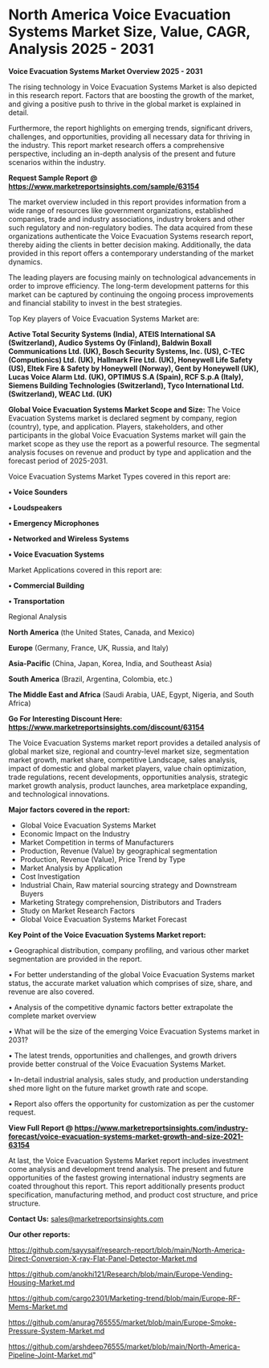  # North America Voice Evacuation Systems Market Size, Value, CAGR, Analysis 2025 - 2031

<Strong> Voice Evacuation Systems Market Overview 2025 - 2031</strong>

The rising technology in Voice Evacuation Systems Market is also depicted in this research report. Factors that are boosting the growth of the market, and giving a positive push to thrive in the global market is explained in detail.

Furthermore, the report highlights on emerging trends, significant drivers, challenges, and opportunities, providing all necessary data for thriving in the industry. This report market research offers a comprehensive perspective, including an in-depth analysis of the present and future scenarios within the industry.

<strong>Request Sample Report @ <a href=https://www.marketreportsinsights.com/sample/63154>https://www.marketreportsinsights.com/sample/63154</a></strong>

The market overview included in this report provides information from a wide range of resources like government organizations, established companies, trade and industry associations, industry brokers and other such regulatory and non-regulatory bodies. The data acquired from these organizations authenticate the Voice Evacuation Systems research report, thereby aiding the clients in better decision making. Additionally, the data provided in this report offers a contemporary understanding of the market dynamics.

The leading players are focusing mainly on technological advancements in order to improve efficiency. The long-term development patterns for this market can be captured by continuing the ongoing process improvements and financial stability to invest in the best strategies.

Top Key players of Voice Evacuation Systems Market are:

<strong>Active Total Security Systems (India), ATEIS International SA (Switzerland), Audico Systems Oy (Finland), Baldwin Boxall Communications Ltd. (UK), Bosch Security Systems, Inc. (US), C-TEC (Computionics) Ltd. (UK), Hallmark Fire Ltd. (UK), Honeywell Life Safety (US), Eltek Fire & Safety by Honeywell (Norway), Gent by Honeywell (UK), Lucas Voice Alarm Ltd. (UK), OPTIMUS S.A (Spain), RCF S.p.A (Italy), Siemens Building Technologies (Switzerland), Tyco International Ltd. (Switzerland), WEAC Ltd. (UK)</strong>

<strong><b>Global Voice Evacuation Systems Market Scope and Size:</b></strong>
The Voice Evacuation Systems market is declared segment by company, region (country), type, and application. Players, stakeholders, and other participants in the global Voice Evacuation Systems market will gain the market scope as they use the report as a powerful resource. The segmental analysis focuses on revenue and product by type and application and the forecast period of 2025-2031.

Voice Evacuation Systems Market Types covered in this report are:

<strong>• Voice Sounders

• Loudspeakers

• Emergency Microphones

• Networked and Wireless Systems

• Voice Evacuation Systems</strong>

Market Applications covered in this report are:

<strong>• Commercial Building

• Transportation</strong> 

Regional Analysis

<strong>North America</strong> (the United States, Canada, and Mexico)

<strong>Europe</strong> (Germany, France, UK, Russia, and Italy)

<strong>Asia-Pacific</strong> (China, Japan, Korea, India, and Southeast Asia)

<strong>South America</strong> (Brazil, Argentina, Colombia, etc.)

<strong>The Middle East and Africa</strong> (Saudi Arabia, UAE, Egypt, Nigeria, and South Africa)

<strong>Go For Interesting Discount Here: <a href=https://www.marketreportsinsights.com/discount/63154>https://www.marketreportsinsights.com/discount/63154</a></strong>

The Voice Evacuation Systems market report provides a detailed analysis of global market size, regional and country-level market size, segmentation market growth, market share, competitive Landscape, sales analysis, impact of domestic and global market players, value chain optimization, trade regulations, recent developments, opportunities analysis, strategic market growth analysis, product launches, area marketplace expanding, and technological innovations.

<strong><b>Major factors covered in the report:</b></strong>
<ul>
  <li>Global Voice Evacuation Systems Market </li>
  <li>Economic Impact on the Industry</li>
  <li>Market Competition in terms of Manufacturers</li>
  <li>Production, Revenue (Value) by geographical segmentation</li>
  <li>Production, Revenue (Value), Price Trend by Type</li>
  <li>Market Analysis by Application</li>
  <li>Cost Investigation</li>
  <li>Industrial Chain, Raw material sourcing strategy and Downstream Buyers</li>
  <li>Marketing Strategy comprehension, Distributors and Traders</li>
  <li>Study on Market Research Factors</li>
  <li>Global Voice Evacuation Systems Market Forecast</li>
</ul>

<strong><b>Key Point of the Voice Evacuation Systems Market report:</b></strong>

• Geographical distribution, company profiling, and various other market segmentation are provided in the report.

• For better understanding of the global Voice Evacuation Systems market status, the accurate market valuation which comprises of size, share, and revenue are also covered.

• Analysis of the competitive dynamic factors better extrapolate the complete market overview

• What will be the size of the emerging Voice Evacuation Systems market in 2031?

• The latest trends, opportunities and challenges, and growth drivers provide better construal of the Voice Evacuation Systems Market.

• In-detail industrial analysis, sales study, and production understanding shed more light on the future market growth rate and scope.

• Report also offers the opportunity for customization as per the customer request.

<strong><b>View Full Report @ <a href=https://www.marketreportsinsights.com/industry-forecast/voice-evacuation-systems-market-growth-and-size-2021-63154>https://www.marketreportsinsights.com/industry-forecast/voice-evacuation-systems-market-growth-and-size-2021-63154</a></b></strong>


At last, the Voice Evacuation Systems Market report includes investment come analysis and development trend analysis. The present and future opportunities of the fastest growing international industry segments are coated throughout this report. This report additionally presents product specification, manufacturing method, and product cost structure, and price structure.

<strong>Contact Us:</strong>
sales@marketreportsinsights.com

<strong>Our other reports:</strong>

<a href=https://github.com/sayysaif/research-report/blob/main/North-America-Direct-Conversion-X-ray-Flat-Panel-Detector-Market.md>https://github.com/sayysaif/research-report/blob/main/North-America-Direct-Conversion-X-ray-Flat-Panel-Detector-Market.md</a>

<a href=https://github.com/anokhi121/Research/blob/main/Europe-Vending-Housing-Market.md>https://github.com/anokhi121/Research/blob/main/Europe-Vending-Housing-Market.md</a>

<a href=https://github.com/cargo2301/Marketing-trend/blob/main/Europe-RF-Mems-Market.md>https://github.com/cargo2301/Marketing-trend/blob/main/Europe-RF-Mems-Market.md</a>

<a href=https://github.com/anurag765555/market/blob/main/Europe-Smoke-Pressure-System-Market.md>https://github.com/anurag765555/market/blob/main/Europe-Smoke-Pressure-System-Market.md</a>

<a href=https://github.com/arshdeep76555/market/blob/main/North-America-Pipeline-Joint-Market.md>https://github.com/arshdeep76555/market/blob/main/North-America-Pipeline-Joint-Market.md</a>"
